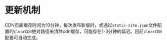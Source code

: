 # 更新机制

CDN页面缓存时间为10分钟，每次发布新版时，或通过`static-site.json`文件配置的`clearCDN`绝对路径来清除cdn缓存，可能存在1-3分钟的延迟。目前`clearCDN`配置可自动生成。
